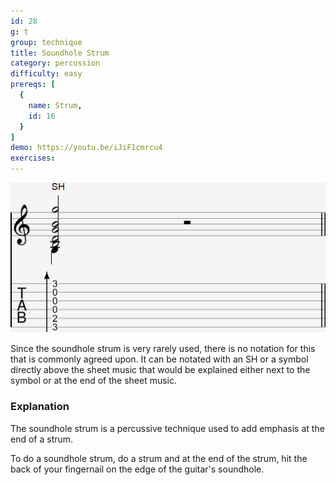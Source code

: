 ```yaml
---
id: 28
g: t
group: technique
title: Soundhole Strum
category: percussion
difficulty: easy
prereqs: [
  {
    name: Strum,
    id: 16
  }
]
demo: https://youtu.be/iJiF1cmrcu4
exercises:
---
```


<div class="tabImg">
  <img src="soundhole-strum.jpg" />
</div>

Since the soundhole strum is very rarely used, there is no notation for this that is commonly agreed upon. It can be notated with an SH or a symbol directly above the sheet music that would be explained either next to the symbol or at the end of the sheet music.

### Explanation

The soundhole strum is a percussive technique used to add emphasis at the end of a strum.

To do a soundhole strum, do a strum and at the end of the strum, hit the back of your fingernail on the edge of the guitar's soundhole.